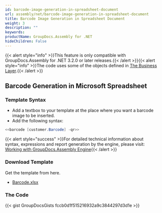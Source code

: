 ```yaml
---
id: barcode-image-generation-in-spreadsheet-document
url: assembly/net/barcode-image-generation-in-spreadsheet-document
title: Barcode Image Generation in Spreadsheet Document
weight: 3
description: ""
keywords: 
productName: GroupDocs.Assembly for .NET
hideChildren: False
---
```

{{< alert style="info" >}}This feature is only compatible with GroupDocs.Assembly for .NET 3.2.0 or later releases.{{< /alert >}}{{< alert style="info" >}}The code uses some of the objects defined in [The Business Layer](https://docs.groupdocs.com/assembly/net/the-business-layer/).{{< /alert >}}

## Barcode Generation in Microsoft Spreadsheet

### Template Syntax

*   Add a textbox to your template at the place where you want a barcode image to be inserted.
*   Add the following syntax:

```csharp
<<barcode [customer.Barcode] -qr>>
```

{{< alert style="success" >}}For detailed technical information about syntax, expressions and report generation by the engine, please visit: [Working with GroupDocs.Assembly Engine](https://docs.groupdocs.com/assembly/net/working-with-groupdocs-assembly-engine/){{< /alert >}}

### Download Template

Get the template from here.

*   [Barcode.xlsx](https://github.com/groupdocs-assembly/GroupDocs.Assembly-for-.NET/blob/master/Examples/Data/Source/Spreadsheet%20Templates/Barcode.xlsx?raw=true)

### The Code

{{< gist GroupDocsGists fccb0d1f515216932a9c3844297d3d1e >}}
